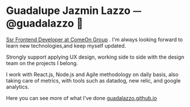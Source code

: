 <h1>Guadalupe Jazmin Lazzo ⏤ @guadalazzo 🦄</h1>
<p>
  
  [Ssr Frontend Developer at ComeOn Group](https://www.comeon-group.com/) . I'm always looking forward to learn new technologies,and keep myself updated.
  
  Strongly support applying UX design, working side to side with the design team on the projects I belong.  
  
  I work with React.js, Node.js and Agile methodology on daily basis, also taking care of metrics, with tools such as datadog, new relic, and google analytics. 
  
  Here you can see more of what I've done [guadalazzo.github.io](https://guadalazzo.github.io/)
  
  </p>
